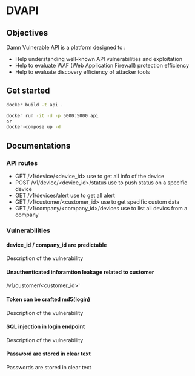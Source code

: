 # DVAPI
## Objectives
Damn Vulnerable API is a platform designed to :
* Help understanding well-known API vulnerabilities and exploitation
* Help to evaluate WAF (Web Application Firewall) protection efficiency
* Help to evaluate discovery efficiency of attacker tools

## Get started
```bash
docker build -t api .
```

```bash
docker run -it -d -p 5000:5000 api
or
docker-compose up -d
```

## Documentations
### API routes
* GET /v1/device/<device_id> 			use to get all info of the device
* POST /v1/device/<device_id>/status	use to push status on a specific device
* GET /v1/devices/alert					use to get all alert
* GET /v1/customer/<customer_id>		use to get specific custom data
* GET /v1/company/<company_id>/devices	use to list all devics from a company

### Vulnerabilities
#### device_id / company_id are predictable
Description of the vulnerability

#### Unauthenticated inforamtion leakage related to customer
/v1/customer/<customer_id>'

#### Token can be crafted md5(login)
Description of the vulnerability

#### SQL injection in login endpoint
Description of the vulnerability

#### Password are stored in clear text
Passwords are stored in clear text
